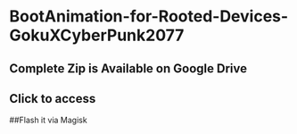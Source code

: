 # BootAnimation-for-Rooted-Devices-GokuXCyberPunk2077
## Complete Zip is Available on Google Drive
## Click to access

##Flash it via Magisk
